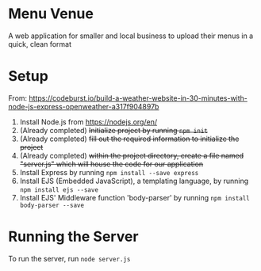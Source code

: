 # Menu Venue
A web application for smaller and local business to upload their menus in a quick, clean format

# Setup
From: https://codeburst.io/build-a-weather-website-in-30-minutes-with-node-js-express-openweather-a317f904897b
1. Install Node.js from https://nodejs.org/en/
2. (Already completed) ~~Initialize project by running `npm init`~~
3. (Already completed) ~~fill out the required information to initialize the project~~
4. (Already completed) ~~within the project directory, create a file named "server.js" which will house the code for our application~~
5. Install Express by running `npm install --save express`
6. Install EJS (Embedded JavaScript), a templating language, by running `npm install ejs --save`
7. Install EJS' Middleware function 'body-parser' by running `npm install body-parser --save`

# Running the Server
To run the server, run `node server.js`